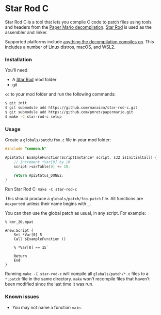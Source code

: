 # Star Rod C

Star Rod C is a tool that lets you compile C code to patch files using tools and headers from the [Paper Mario decompilation](https://github.com/ethteck/papermario). [Star Rod](https://github.com/nanaian/star-rod) is used as the assembler and linker.

Supported platforms include [anything the decompilation compiles on](https://github.com/pmret/papermario/blob/master/install.sh). This includes a number of Linux distros, macOS, and WSL2.

### Installation

You'll need:
* A [Star Rod](https://github.com/nanaian/star-rod) mod folder
* git

`cd` to your mod folder and run the following commands:
```sh
$ git init
$ git submodule add https://github.com/nanaian/star-rod-c.git
$ git submodule add https://github.com/pmret/papermario.git
$ make -C star-rod-c setup
```

### Usage

Create a `globals/patch/foo.c` file in your mod folder:

```c
#include "common.h"

ApiStatus ExampleFunction(ScriptInstance* script, s32 isInitialCall) {
    // Increment *Var[0] by 10
    script->varTable[0] += 10;

    return ApiStatus_DONE2;
}
```

Run Star Rod C: `make -C star-rod-c`

This should produce a `globals/patch/foo.patch` file. All functions are `#export`ed unless their name begins with `_`.

You can then use the global patch as usual, in any script. For example:
```starrod
% kmr_20.mpat

#new:Script {
    Set *Var[0] 5
    Call $ExampleFunction ()

    % *Var[0] == 15`

    Return
    End
}
```

Running `make -C star-rod-c` will compile all `globals/patch/*.c` files to a `*.patch` file in the same directory. `make` won't recompile files that haven't been modified since the last time it was run.

### Known issues

* You may not name a function `main`.
